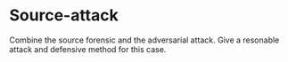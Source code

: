 # Source-attack
Combine the source forensic and the adversarial attack. Give a resonable attack and defensive method for this case.
